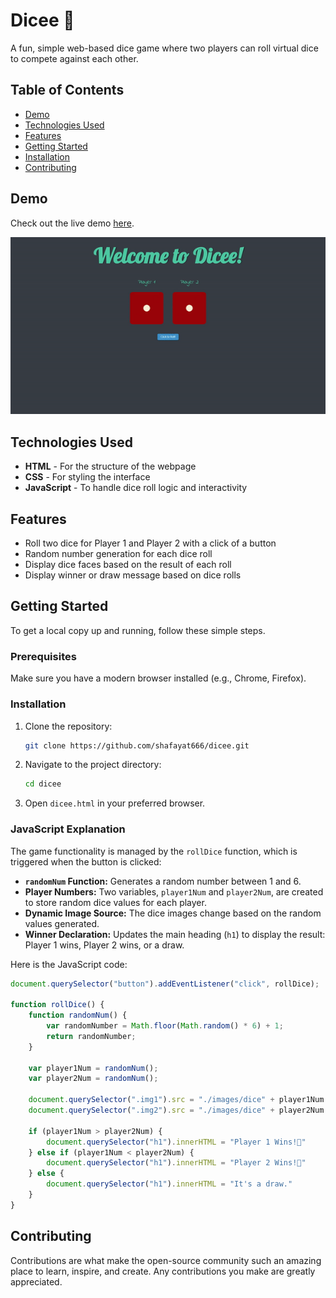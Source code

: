 # Dicee 🎲

A fun, simple web-based dice game where two players can roll virtual dice to compete against each other. 

## Table of Contents
- [Demo](#demo)
- [Technologies Used](#technologies-used)
- [Features](#features)
- [Getting Started](#getting-started)
- [Installation](#installation)
- [Contributing](#contributing)

## Demo
Check out the live demo [here](#).

![Peview](./preview.gif)

## Technologies Used
- **HTML** - For the structure of the webpage
- **CSS** - For styling the interface
- **JavaScript** - To handle dice roll logic and interactivity

## Features
- Roll two dice for Player 1 and Player 2 with a click of a button
- Random number generation for each dice roll
- Display dice faces based on the result of each roll
- Display winner or draw message based on dice rolls

## Getting Started
To get a local copy up and running, follow these simple steps.

### Prerequisites
Make sure you have a modern browser installed (e.g., Chrome, Firefox).

### Installation
1. Clone the repository:
    ```bash
    git clone https://github.com/shafayat666/dicee.git
    ```
2. Navigate to the project directory:
    ```bash
    cd dicee
    ```
3. Open `dicee.html` in your preferred browser.

### JavaScript Explanation
The game functionality is managed by the `rollDice` function, which is triggered when the button is clicked:
- **`randomNum` Function:** Generates a random number between 1 and 6.
- **Player Numbers:** Two variables, `player1Num` and `player2Num`, are created to store random dice values for each player.
- **Dynamic Image Source:** The dice images change based on the random values generated.
- **Winner Declaration:** Updates the main heading (`h1`) to display the result: Player 1 wins, Player 2 wins, or a draw.

Here is the JavaScript code:
```javascript
document.querySelector("button").addEventListener("click", rollDice);

function rollDice() {
    function randomNum() {
        var randomNumber = Math.floor(Math.random() * 6) + 1;
        return randomNumber;
    }
    
    var player1Num = randomNum();
    var player2Num = randomNum();
    
    document.querySelector(".img1").src = "./images/dice" + player1Num + ".png";
    document.querySelector(".img2").src = "./images/dice" + player2Num + ".png";
    
    if (player1Num > player2Num) {
        document.querySelector("h1").innerHTML = "Player 1 Wins!🚩"
    } else if (player1Num < player2Num) {
        document.querySelector("h1").innerHTML = "Player 2 Wins!🚩"
    } else {
        document.querySelector("h1").innerHTML = "It's a draw."
    }    
}
```

## Contributing

Contributions are what make the open-source community such an amazing place to learn, inspire, and create. Any contributions you make are greatly appreciated.